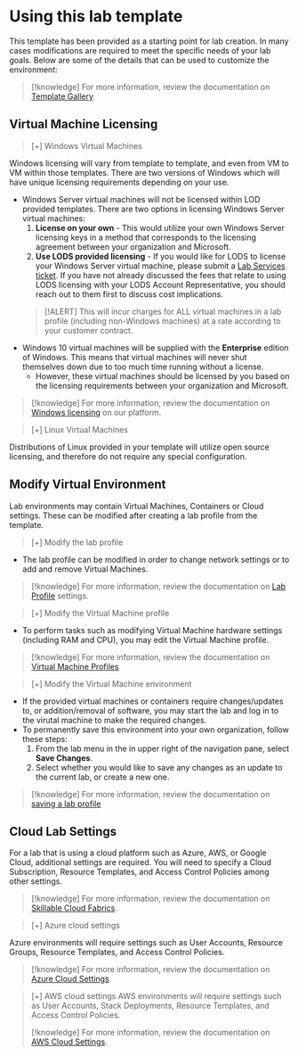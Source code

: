 # Using this lab template

This template has been provided as a starting point for lab creation. In many cases modifications are required to meet the specific needs of your lab goals. Below are some of the details that can be used to customize the environment:

>[!knowledge] For more information, review the documentation on [Template Gallery](https://docs.skillable.com/docs/template-gallery)

## Virtual Machine Licensing

>[+] Windows Virtual Machines
>
Windows licensing will vary from template to template, and even from VM to VM within those templates. There are two versions of Windows which will have unique licensing requirements depending on your use.
- Windows Server virtual machines will not be licensed within LOD provided templates. There are two options in licensing Windows Server virtual machines:
    1. **License on your own** - This would utilize your own Windows Server licensing keys in a method that corresponds to the licensing agreement between your organization and Microsoft.
    1. **Use LODS provided licensing** - If you would like for LODS to license your Windows Server virtual machine, please submit a [Lab Services ticket](https://lod.one/support). If you have not already discussed the fees that relate to using LODS licensing with your LODS Account Representative, you should reach out to them first to discuss cost implications.
    > [!ALERT] This will incur charges for ALL virtual machines in a lab profile (including non-Windows machines) at a rate according to your customer contract.
- Windows 10 virtual machines will be supplied with the **Enterprise** edition of Windows. This means that virtual machines will never shut themselves down due to too much time running without a license.
    - However, these virtual machines should be licensed by you based on the licensing requirements between your organization and Microsoft.
>[!knowledge] For more information, review the documentation on [Windows licensing](https://docs.skillable.com/docs/windows-licensing) on our platform.

>[+] Linux Virtual Machines
>
Distributions of Linux provided in your template will utilize open source licensing, and therefore do not require any special configuration.

## Modify Virtual Environment
Lab environments may contain Virtual Machines, Containers or Cloud settings. These can be modified after creating a lab profile from the template.

>[+] Modify the lab profile
>
- The lab profile can be modified in order to change network settings or to add and remove Virtual Machines.
>
>[!knowledge] For more information, review the documentation on [Lab Profile](https://docs.skillable.com/docs/lab-profile) settings.

>[+] Modify the Virtual Machine profile
>
- To perform tasks such as modifying Virtual Machine hardware settings (including RAM and CPU), you may edit the Virtual Machine profile.
>
>[!knowledge] For more information, review the documentation on [Virtual Machine Profiles](https://docs.skillable.com/docs/virtual-machine-profiles)

>[+] Modify the Virtual Machine environment
>
- If the provided virtual machines or containers require changes/updates to, or addition/removal of software, you may start the lab and log in to the virutal machine to make the required changes.
- To permanently save this environment into your own organization, follow these steps:
    1. From the lab menu in the in upper right of the navigation pane, select **Save Changes**.
    1. Select whether you would like to save any changes as an update to the current lab, or create a new one.  
>
>[!knowledge] For more information, review the documentation on [saving a lab profile](https://docs.skillable.com/docs/lab-profile-cloning) 

## Cloud Lab Settings

For a lab that is using a cloud platform such as Azure, AWS, or Google Cloud, additional settings are required. You will need to specify a Cloud Subscription, Resource Templates, and Access Control Policies among other settings.

>[!knowledge] For more information, review the documentation on [Skillable Cloud Fabrics](https://docs.skillable.com/docs/cloud-fabric-explanation).

>[+] Azure cloud settings
>
Azure environments will require settings such as User Accounts, Resource Groups, Resource Templates, and Access Control Policies.
>
>[!knowledge] For more information, review the documentation on [Azure Cloud Settings](https://docs.skillable.com/docs/cloud-slice-guide-microsoft-azure-setup).

>[+] AWS cloud settings
AWS environments will require settings such as User Accounts, Stack Deployments, Resource Templates, and Access Control Policies.
>
>[!knowledge] For more information, review the documentation on [AWS Cloud Settings](https://docs.skillable.com/docs/enable-aws-cloud-slice-support). 


